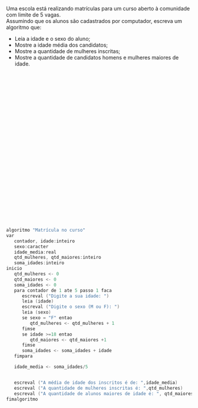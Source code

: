Uma escola está realizando matrículas para um curso aberto à comunidade com limite de 5 vagas.  
Assumindo que os alunos são cadastrados por computador, escreva um algoritmo que:  
 - Leia a idade e o sexo do aluno;  
 - Mostre a idade média dos candidatos;  
 - Mostre a quantidade de mulheres inscritas;  
 - Mostre a quantidade de candidatos homens e mulheres maiores de idade.  

<br/>
<br/>
<br/>
<br/>
<br/>
<br/>
<br/>
<br/>
<br/>
<br/>
<br/>
<br/>
<br/>
<br/>
<br/>
<br/>
<br/>
<br/>
<br/>
<br/>
<br/>
<br/>
<br/>
<br/>













```C
algoritmo "Matrícula no curso"
var
   contador, idade:inteiro
   sexo:caracter
   idade_media:real
   qtd_mulheres, qtd_maiores:inteiro
   soma_idades:inteiro		
inicio
   qtd_mulheres <- 0
   qtd_maiores <- 0
   soma_idades <- 0
   para contador de 1 ate 5 passo 1 faca
      escreval ("Digite a sua idade: ")
      leia (idade)
      escreval ("Digite o sexo (M ou F): ")		
      leia (sexo)
      se sexo = "F" entao
         qtd_mulheres <- qtd_mulheres + 1
      fimse
      se idade >=18 entao
         qtd_maiores <- qtd_maiores +1
      fimse
      soma_idades <- soma_idades + idade
   fimpara

   idade_media <- soma_idades/5


   escreval ("A média de idade dos inscritos é de: ",idade_media)
   escreval ("A quantidade de mulheres inscritas é: ",qtd_mulheres)
   escreval ("A quantidade de alunos maiores de idade é: ", qtd_maiores)
fimalgoritmo
```

